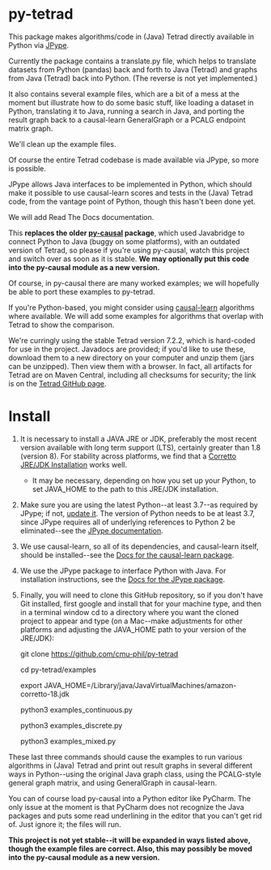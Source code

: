 # py-tetrad
This package makes algorithms/code in (Java) Tetrad directly available in Python via [JPype](https://github.com/jpype-project/jpype).

Currently the package contains a translate.py file, which helps to translate datasets from Python (pandas) back and forth to Java (Tetrad) and graphs from Java (Tetrad) back into Python. (The reverse is not yet implemented.)

It also contains several example files, which are a bit of a mess at the moment but illustrate how to do some basic stuff, like loading a dataset in Python, translating it to Java, running a search in Java, and porting the result graph back to a causal-learn GeneralGraph or a PCALG endpoint matrix graph.

We'll clean up the example files.

Of course the entire Tetrad codebase is made available via JPype, so more is possible.

JPype allows Java interfaces to be implemented in Python, which should make it possible to use causal-learn scores and tests in the (Java) Tetrad code, from the vantage point of Python, though this hasn't been done yet.

We will add Read The Docs documentation.
 
This **replaces the older [py-causal](https://github.com/bd2kccd/py-causal) package**, which used Javabridge to connect Python to Java (buggy on some platforms), with an outdated version of Tetrad, so please if you're using py-causal, watch this project and switch over as soon as it is stable. **We may optionally put this code into the py-causal module as a new version.** 

Of course, in py-causal there are many worked examples; we will hopefully be able to port these examples to py-tetrad.

If you're Python-based, you might consider using [causal-learn](https://github.com/py-why/causal-learn) algorithms where available. We will add some examples for algorithms that overlap with Tetrad to show the comparison.

We're curringly using the stable Tetrad version 7.2.2, which is hard-coded for use in the project. Javadocs are provided; if you'd like to use these, download them to a new directory on your computer and unzip them (jars can be unzipped). Then view them with a browser. In fact, all artifacts for Tetrad are on Maven Central, including all checksums for security; the link is on the [Tetrad GitHub page](https://github.com/cmu-phil/tetrad).

# Install

1. It is necessary to install a JAVA JRE or JDK, preferably the most recent version available with long term support (LTS), certainly greater than 1.8 (version 8). For stability across platforms, we find that a [Corretto JRE/JDK Installation](https://aws.amazon.com/corretto/?filtered-posts.sort-by=item.additionalFields.createdDate&filtered-posts.sort-order=desc) works well.

    * It may be necessary, depending on how you set up your Python, to set JAVA_HOME to the path to this JRE/JDK installation.

1. Make sure you are using the latest Python--at least 3.7--as required by JPype; if not, [update it](https://www.pythoncentral.io/how-to-update-python/). The version of Python needs to be at least 3.7, since JPype requires all of underlying references to Python 2 be eliminated--see the [JPype documentation](https://jpype.readthedocs.io/en/latest/).

1. We use causal-learn, so all of its dependencies, and causal-learn itself, should be installed--see the [Docs for the causal-learn package](https://causal-learn.readthedocs.io/en/latest/).

1. We use the JPype package to interface Python with Java. For installation instructions, see the [Docs for the JPype package](https://jpype.readthedocs.io/en/latest/).

1. Finally, you will need to clone this GitHub repository, so if you don't have Git installed, first google and install that for your machine type, and then in a terminal window cd to a directory where you want the cloned project to appear and type (on a Mac--make adjustments for other platforms and adjusting the JAVA_HOME path to your version of the JRE/JDK):

      git clone https://github.com/cmu-phil/py-tetrad
      
      cd py-tetrad/examples
      
      export JAVA_HOME=/Library/java/JavaVirtualMachines/amazon-corretto-18.jdk
      
      python3 examples_continuous.py
      
      python3 examples_discrete.py
    
      python3 examples_mixed.py

These last three commands should cause the examples to run various algorithms in (Java) Tetrad and print out result graphs in several different ways in Python--using the original Java graph class, using the PCALG-style general graph matrix, and using GeneralGraph in causal-learn.

You can of course load py-causal into a Python editor like PyCharm. The only issue at the moment is that PyCharm does not recognize the Java packages and puts some read underlining in the editor that you can't get rid of. Just ignore it; the files will run.

**This project is not yet stable--it will be expanded in ways listed above, though the example files are correct. Also, this may possibly be moved into the py-causal module as a new version.**
